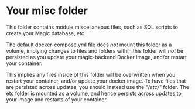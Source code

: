 
# Your misc folder

This folder contains module miscellaneous files, such as SQL scripts to create your Magic
database, etc.

The default docker-compose.yml file does _not_ mount this folder as a volume, implying changes to files and
folders within this folder will _not_ be persisted as you update your magic-backend Docker image, and/or
restart your container.

This implies any files inside of this folder will be overwritten when you restart your container,
and/or update your docker image. To have files that are persisted across updates, you should instead
use the _"/etc/"_ folder. The etc folder is mounted as a volume, and hence persists across updates to
your image and restarts of your container.
